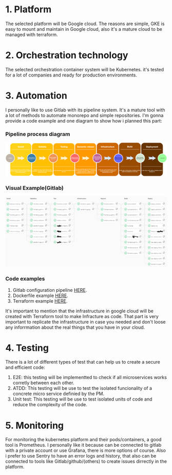 # 1. Platform
The selected platform will be Google cloud. The reasons are simple, GKE is easy to mount and maintain in Google cloud, also it's a mature cloud to be managed with terraform.
# 2. Orchestration technology
The selected orchestration container system will be Kubernetes. it's tested for a lot of companies and  ready for production environments.
# 3. Automation
I personally like to use Gitlab with its pipeline system. It's a mature tool with a lot of methods to automate monorepo and simple repositories. I'm gonna provide a code example and one diagram to show how i planned this part: 
### Pipeline process diagram
![Alt Pipelines process](Pipelines.png?raw=true "Pipelines process")
### Visual Example(Gitlab)
![Alt Real example](Real_example.png?raw=true "Real example")
### Code examples
  1. Gitlab configuration pipeline [HERE](.gitlab-ci.yml).
  1. Dockerfile example [HERE](Dockerfile).
  1. Terraform example [HERE](terraform.tf).

It's important to mention that the infrastructure in google cloud will be created with Terraform tool to make Infracture as code. That part is very important to replicate the infrastructure in case you needed and don't loose any inforrmation about the real things that you have in your cloud. 

# 4. Testing
There is a lot of different types of test that can help us to create a secure and efficient code:
  1. E2E: this testing will be implementted to check if all microservices works corretly between each other.
  1. ATDD: This testing will be use to test the isolated funcionality of a concrete micro service definied by the PM.
  1. Unit test: This testing will be use to test isolated units of code and reduce the complexity of the code.

# 5. Monitoring
For monitoring the kubernetes platform and their pods/containers, a good tool is Prometheus. I personally like it because can be connected to gitlab with a private account or use Grafana, there is more options of course. Also i prefer to use Sentry to have an error logs and history, that also can be connected to tools like Gitlab/github/(others) to create issues dirrectly in the platform.

